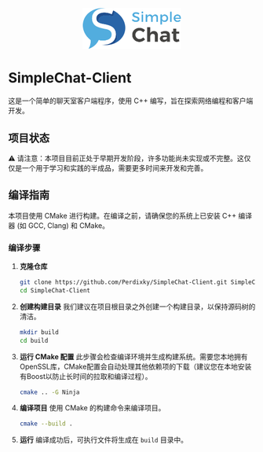 <div align="center">
  <img src="Chat.svg" width="200" />
</div>

# SimpleChat-Client

这是一个简单的聊天室客户端程序，使用 C++ 编写，旨在探索网络编程和客户端开发。

## 项目状态

⚠️ 请注意：本项目目前正处于早期开发阶段，许多功能尚未实现或不完整。这仅仅是一个用于学习和实践的半成品，需要更多时间来开发和完善。

## 编译指南

本项目使用 CMake 进行构建。在编译之前，请确保您的系统上已安装 C++ 编译器 (如 GCC, Clang) 和 CMake。

### 编译步骤

1.  **克隆仓库**
    ```bash
    git clone https://github.com/Perdixky/SimpleChat-Client.git SimpleChat-Client
    cd SimpleChat-Client
    ```

2.  **创建构建目录**
    我们建议在项目根目录之外创建一个构建目录，以保持源码树的清洁。
    ```bash
    mkdir build
    cd build
    ```

3.  **运行 CMake 配置**
    此步骤会检查编译环境并生成构建系统。需要您本地拥有OpenSSL库，CMake配置会自动处理其他依赖项的下载（建议您在本地安装有Boost以防止长时间的拉取和编译过程）。
    ```bash
    cmake .. -G Ninja
    ```

4.  **编译项目**
    使用 CMake 的构建命令来编译项目。
    ```bash
    cmake --build .
    ```

5.  **运行**
    编译成功后，可执行文件将生成在 `build` 目录中。
